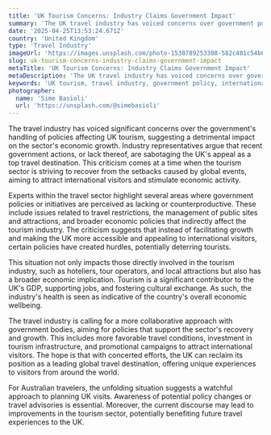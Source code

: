 ```yaml
---
title: 'UK Tourism Concerns: Industry Claims Government Impact'
summary: 'The UK travel industry has voiced concerns over government policies affecting tourism growth and international appeal.'
date: '2025-04-25T13:53:24.671Z'
country: 'United Kingdom'
type: 'Travel Industry'
imageUrl: 'https://images.unsplash.com/photo-1530789253388-582c481c54b0'
slug: uk-tourism-concerns-industry-claims-government-impact
metaTitle: 'UK Tourism Concerns: Industry Claims Government Impact'
metaDescription: 'The UK travel industry has voiced concerns over government policies affecting tourism growth and international appeal.'
keywords: 'UK tourism, travel industry, government policy, international visitors'
photographer:
  name: 'Sime Basioli'
  url: 'https://unsplash.com/@simebasioli'
---
```


The travel industry has voiced significant concerns over the government's handling of policies affecting UK tourism, suggesting a detrimental impact on the sector's economic growth. Industry representatives argue that recent government actions, or lack thereof, are sabotaging the UK's appeal as a top travel destination. This criticism comes at a time when the tourism sector is striving to recover from the setbacks caused by global events, aiming to attract international visitors and stimulate economic activity.

Experts within the travel sector highlight several areas where government policies or initiatives are perceived as lacking or counterproductive. These include issues related to travel restrictions, the management of public sites and attractions, and broader economic policies that indirectly affect the tourism industry. The criticism suggests that instead of facilitating growth and making the UK more accessible and appealing to international visitors, certain policies have created hurdles, potentially deterring tourists.

This situation not only impacts those directly involved in the tourism industry, such as hoteliers, tour operators, and local attractions but also has a broader economic implication. Tourism is a significant contributor to the UK's GDP, supporting jobs, and fostering cultural exchange. As such, the industry's health is seen as indicative of the country's overall economic wellbeing.

The travel industry is calling for a more collaborative approach with government bodies, aiming for policies that support the sector's recovery and growth. This includes more favorable travel conditions, investment in tourism infrastructure, and promotional campaigns to attract international visitors. The hope is that with concerted efforts, the UK can reclaim its position as a leading global travel destination, offering unique experiences to visitors from around the world.

For Australian travelers, the unfolding situation suggests a watchful approach to planning UK visits. Awareness of potential policy changes or travel advisories is essential. Moreover, the current discourse may lead to improvements in the tourism sector, potentially benefiting future travel experiences to the UK.